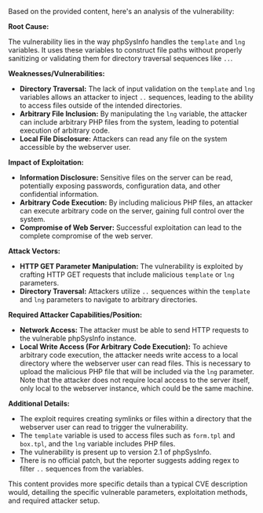 Based on the provided content, here's an analysis of the vulnerability:

**Root Cause:**

The vulnerability lies in the way phpSysInfo handles the `template` and `lng` variables. It uses these variables to construct file paths without properly sanitizing or validating them for directory traversal sequences like `..`.

**Weaknesses/Vulnerabilities:**

*   **Directory Traversal:** The lack of input validation on the `template` and `lng` variables allows an attacker to inject `..` sequences, leading to the ability to access files outside of the intended directories.
*   **Arbitrary File Inclusion:** By manipulating the `lng` variable, the attacker can include arbitrary PHP files from the system, leading to potential execution of arbitrary code.
*   **Local File Disclosure:** Attackers can read any file on the system accessible by the webserver user.

**Impact of Exploitation:**

*   **Information Disclosure:** Sensitive files on the server can be read, potentially exposing passwords, configuration data, and other confidential information.
*   **Arbitrary Code Execution:** By including malicious PHP files, an attacker can execute arbitrary code on the server, gaining full control over the system.
*   **Compromise of Web Server:** Successful exploitation can lead to the complete compromise of the web server.

**Attack Vectors:**

*   **HTTP GET Parameter Manipulation:** The vulnerability is exploited by crafting HTTP GET requests that include malicious `template` or `lng` parameters.
*   **Directory Traversal:** Attackers utilize `..` sequences within the `template` and `lng` parameters to navigate to arbitrary directories.

**Required Attacker Capabilities/Position:**

*   **Network Access:** The attacker must be able to send HTTP requests to the vulnerable phpSysInfo instance.
*   **Local Write Access (For Arbitrary Code Execution):** To achieve arbitrary code execution, the attacker needs write access to a local directory where the webserver user can read files. This is necessary to upload the malicious PHP file that will be included via the `lng` parameter. Note that the attacker does not require local access to the server itself, only local to the webserver instance, which could be the same machine.

**Additional Details:**

*   The exploit requires creating symlinks or files within a directory that the webserver user can read to trigger the vulnerability.
*   The `template` variable is used to access files such as `form.tpl` and `box.tpl`, and the `lng` variable includes PHP files.
*   The vulnerability is present up to version 2.1 of phpSysInfo.
*   There is no official patch, but the reporter suggests adding regex to filter `..` sequences from the variables.

This content provides more specific details than a typical CVE description would, detailing the specific vulnerable parameters, exploitation methods, and required attacker setup.